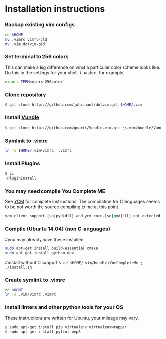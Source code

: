 # Installation instructions

### Backup existing vim configs

```sh
cd $HOME
mv .vimrc vimrc-old
mv .vim dotvim-old
```

### Set terminal to 256 colors 

This can make a big difference on what a particular color scheme looks like.
Do this in the settings for your shell.  (.bashrc, for example)

```sh
export TERM=xterm-256color`
```

### Clone repository

```sh
$ git clone https://github.com/jwhisnant/dotvim.git $HOME/.vim
```

### Install [Vundle]
```sh
$ git clone https://github.com/gmarik/Vundle.vim.git ~/.vim/bundle/Vundle.vim
```

### Symlink to .vimrc
```sh
ln -s $HOME/.vim/vimrc  .vimrc
```

### Install Plugins
```sh
$ vi
:PluginInstall
```

### You may need compile You Complete ME
See [YCM] for complete instructions.  The compilation for C languages seems to be not worth the source compiling to me at this point.

```sh
ycm_client_support.[so|pyd|dll] and ycm_core.[so|pyd|dll] not detected; you need to compile YCM before using it. Read the docs!
```

### Compile (Ubuntu 14.04) (non C languages)

#you may already have these installed
```sh
sudo apt-get install build-essential cmake
sudo apt-get install python-dev
```
#install without C support
`$ cd $HOME/.vim/bundle/YouCompleteMe ; ./install.sh`

### Create symlink to .vimrc
```sh
cd $HOME
ln -s .vim/vimrc .vimrc
```

### Install linters and other python tools for your OS

These instructions are written for Ubuntu, your mileage may vary.

```sh
$ sudo apt-get install pip virtualenv virtualenvwrapper
$ sudo apt-get install pylint pep8
```

[Vundle]:http://github.com/gmarik/Vundle.vim
[YCM]:https://github.com/Valloric/YouCompleteMe
